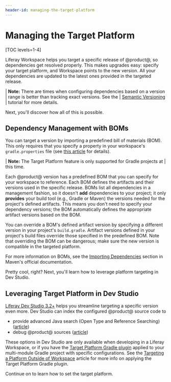 ```yaml
---
header-id: managing-the-target-platform
---
```


# Managing the Target Platform

[TOC levels=1-4]

Liferay Workspace helps you target a specific release of @product@, so
dependencies get resolved properly. This makes upgrades easy: specify your
target platform, and Workspace points to the new version. All your dependencies
are updated to the latest ones provided in the targeted release.

| **Note:** There are times when configuring dependencies based on a version
| range is better than tracking exact versions. See the
| [Semantic Versioning](/docs/7-2/reference/-/knowledge_base/reference/semantic-versioning)
| tutorial for more details.

Next, you'll discover how all of this is possible.

## Dependency Management with BOMs

You can target a version by importing a predefined bill of materials (BOM). This
only requires that you specify a property in your workspace's
`gradle.properties` file (see
[this article](/docs/7-2/reference/-/knowledge_base/reference/setting-the-target-platform)
for details).

| **Note:** The Target Platform feature is only supported for Gradle projects at
| this time.

Each @product@ version has a predefined BOM that you can specify for your
workspace to reference. Each BOM defines the artifacts and their versions used
in the specific release. BOMs list all dependencies in a management fashion, so
it doesn't **add** dependencies to your project; it only **provides** your build
tool (e.g., Gradle or Maven) the versions needed for the project's defined
artifacts. This means you don't need to specify your dependency versions; the
BOM automatically defines the appropriate artifact versions based on the BOM.

You can override a BOM's defined artifact version by specifying a different
version in your project's `build.gradle`. Artifact versions defined in your
project's build files override those specified in the predefined BOM. Note that
overriding the BOM can be dangerous; make sure the new version is compatible in
the targeted platform.

For more information on BOMs, see the
[Importing Dependencies](https://maven.apache.org/guides/introduction/introduction-to-dependency-mechanism#Importing_Dependencies)
section in Maven's official documentation.

Pretty cool, right? Next, you'll learn how to leverage platform targeting in Dev
Studio.

## Leveraging Target Platform in Dev Studio

[Liferay Dev Studio 3.2+](/docs/7-2/reference/-/knowledge_base/reference/liferay-dev-studio) 
helps you streamline targeting a specific version even more. Dev Studio can
index the configured @product@ source code to

- provide advanced Java search (Open Type and Reference Searching)
  ([article](/docs/7-2/reference/-/knowledge_base/reference/searching-product-source-in-dev-studio))
- debug @product@ sources
  ([article](/docs/7-2/reference/-/knowledge_base/reference/debugging-product-source-in-dev-studio))

These options in Dev Studio are only available when developing in a Liferay
Workspace, or if you have the
[Target Platform Gradle plugin](/docs/7-2/reference/-/knowledge_base/reference/target-platform-gradle-plugin)
applied to your multi-module Gradle project with specific configurations. See
the
[Targeting a Platform Outside of Workspace](/docs/7-2/reference/-/knowledge_base/reference/targeting-a-platform-outside-of-workspace)
article for more info on applying the Target Platform Gradle plugin.

Continue on to learn how to set the target platform.
